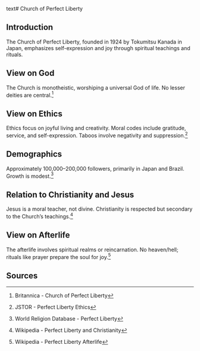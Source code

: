 text# Church of Perfect Liberty
## Introduction
The Church of Perfect Liberty, founded in 1924 by Tokumitsu Kanada in Japan, emphasizes self-expression and joy through spiritual teachings and rituals.
## View on God
The Church is monotheistic, worshiping a universal God of life. No lesser deities are central.[^21]
## View on Ethics
Ethics focus on joyful living and creativity. Moral codes include gratitude, service, and self-expression. Taboos involve negativity and suppression.[^22]
## Demographics
Approximately 100,000–200,000 followers, primarily in Japan and Brazil. Growth is modest.[^23]
## Relation to Christianity and Jesus
Jesus is a moral teacher, not divine. Christianity is respected but secondary to the Church’s teachings.[^24]
## View on Afterlife
The afterlife involves spiritual realms or reincarnation. No heaven/hell; rituals like prayer prepare the soul for joy.[^25]
## Sources
[^21]: Britannica - Church of Perfect Liberty[](https://www.britannica.com/topic/Church-of-Perfect-Liberty)
[^22]: JSTOR - Perfect Liberty Ethics[](https://www.jstor.org/stable/3260791)
[^23]: World Religion Database - Perfect Liberty[](https://www.worldreligiondatabase.org)
[^24]: Wikipedia - Perfect Liberty and Christianity[](https://en.wikipedia.org/wiki/Church_of_Perfect_Liberty#Christianity)
[^25]: Wikipedia - Perfect Liberty Afterlife[](https://en.wikipedia.org/wiki/Church_of_Perfect_Liberty#Afterlife)
